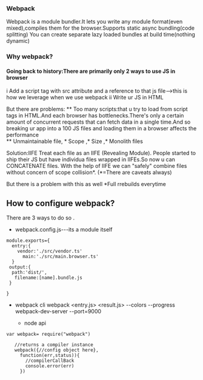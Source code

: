 ### Webpack

Webpack is a module bundler.It lets you write any module format(even mixed),compiles them for the browser.Supports static async bundling(code splitting)
  You can create separate lazy loaded bundles at build time(nothing dynamic)
  ### Why webpack?
  
  #### Going back to history:There are primarily only 2 ways to use JS in browser
  i Add a script tag with src attribute and a reference to that js file-->this is how we leverage when we use webpack
  ii Write ur JS in HTML
  
  But there are problems:
  ** Too many scripts:that u try to load from script tags in HTML.And each browser has bottlenecks.There's only a certain amount of concurrent requests that
  can fetch data in a single time.And so breaking ur app into a 100 JS files and loading them in a browser affects the performance  
  ** Unmaintainable file, * Scope ,* Size ,* Monolith files
  
  Solution:IIFE
  Treat each file as an IIFE (Revealing Module).
  People started to ship their JS but have  individua files wrapped in IIFEs.So now u can CONCATENATE files.
  With the help of IIFE we can "safely" combine files without concern of scope collision*. (*=There are caveats always)
  
   But there is a problem with this as well
   *Full rrebuilds everytime
  
  ## How to configure webpack?
  
  There are 3 ways to do so .
  
  * webpack.config.js---its a module itself
 ```
 module.exports={
   entry:{
     vendor:'./src/vendor.ts'
       main:'./src/main.browser.ts'
   }
  output:{
   path:'dist/',
    filename:[name].bundle.js
  }
  
}

```

 * webpack cli
   webpack <entry.js> <result.js> --colors --progress
   webpack-dev-server --port=9000
   
   * node api
```
var webpack= require("webpack")
   
   //returns a compiler instance
   webpack({//config object here},
     function(err,status)){
       //compilerCallBack
       console.error(err)
     })
```
